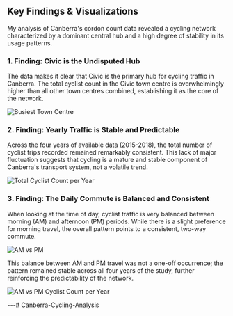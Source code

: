 ## Key Findings & Visualizations

My analysis of Canberra's cordon count data revealed a cycling network characterized by a dominant central hub and a high degree of stability in its usage patterns.

### 1. Finding: Civic is the Undisputed Hub

The data makes it clear that Civic is the primary hub for cycling traffic in Canberra. The total cyclist count in the Civic town centre is overwhelmingly higher than all other town centres combined, establishing it as the core of the network.

![Busiest Town Centre](https://github.com/user-attachments/assets/d9943566-cffc-419b-9761-e3ad65d7fcd9)


### 2. Finding: Yearly Traffic is Stable and Predictable

Across the four years of available data (2015-2018), the total number of cyclist trips recorded remained remarkably consistent. This lack of major fluctuation suggests that cycling is a mature and stable component of Canberra's transport system, not a volatile trend.

![Total Cyclist Count per Year](https://github.com/user-attachments/assets/fc2d0353-bb2b-4823-9a39-ad2da4d5f92d)


### 3. Finding: The Daily Commute is Balanced and Consistent

When looking at the time of day, cyclist traffic is very balanced between morning (AM) and afternoon (PM) periods. While there is a slight preference for morning travel, the overall pattern points to a consistent, two-way commute.

![AM vs PM](https://github.com/user-attachments/assets/09a6fb21-c8c7-4063-8fe4-a69ed188ff0d)


This balance between AM and PM travel was not a one-off occurrence; the pattern remained stable across all four years of the study, further reinforcing the predictability of the network.

![AM vs PM Cyclist Count per Year](https://github.com/user-attachments/assets/1fc9356c-1700-4adb-8b3b-397a9b3d88b1)


---# Canberra-Cycling-Analysis
